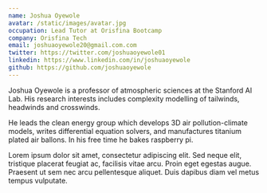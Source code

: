```yaml
---
name: Joshua Oyewole
avatar: /static/images/avatar.jpg
occupation: Lead Tutor at Orisfina Bootcamp
company: Orisfina Tech
email: joshuaoyewole20@gmail.com.com
twitter: https://twitter.com/joshuaoyewole01
linkedin: https://www.linkedin.com/in/joshuaoyewole
github: https://github.com/joshuaoyewole
---
```


Joshua Oyewole is a professor of atmospheric sciences at the Stanford AI Lab. His research interests includes complexity modelling of tailwinds, headwinds and crosswinds.

He leads the clean energy group which develops 3D air pollution-climate models, writes differential equation solvers, and manufactures titanium plated air ballons. In his free time he bakes raspberry pi.

Lorem ipsum dolor sit amet, consectetur adipiscing elit. Sed neque elit, tristique placerat feugiat ac, facilisis vitae arcu. Proin eget egestas augue. Praesent ut sem nec arcu pellentesque aliquet. Duis dapibus diam vel metus tempus vulputate.
